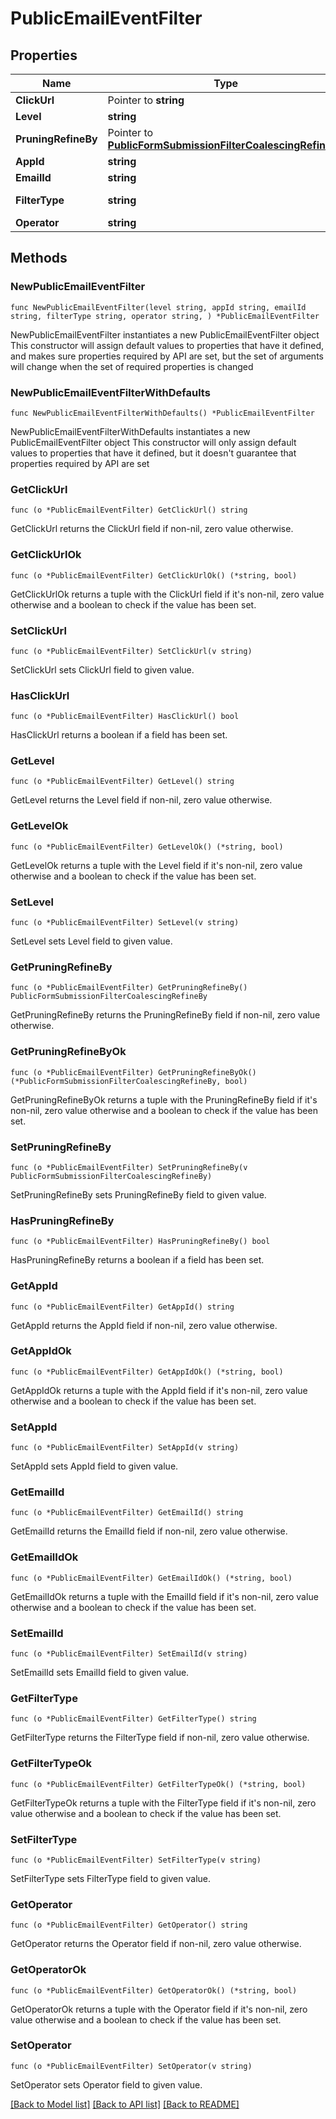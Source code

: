 # PublicEmailEventFilter

## Properties

Name | Type | Description | Notes
------------ | ------------- | ------------- | -------------
**ClickUrl** | Pointer to **string** |  | [optional] 
**Level** | **string** |  | 
**PruningRefineBy** | Pointer to [**PublicFormSubmissionFilterCoalescingRefineBy**](PublicFormSubmissionFilterCoalescingRefineBy.md) |  | [optional] 
**AppId** | **string** |  | 
**EmailId** | **string** |  | 
**FilterType** | **string** |  | [default to "EMAIL_EVENT"]
**Operator** | **string** |  | 

## Methods

### NewPublicEmailEventFilter

`func NewPublicEmailEventFilter(level string, appId string, emailId string, filterType string, operator string, ) *PublicEmailEventFilter`

NewPublicEmailEventFilter instantiates a new PublicEmailEventFilter object
This constructor will assign default values to properties that have it defined,
and makes sure properties required by API are set, but the set of arguments
will change when the set of required properties is changed

### NewPublicEmailEventFilterWithDefaults

`func NewPublicEmailEventFilterWithDefaults() *PublicEmailEventFilter`

NewPublicEmailEventFilterWithDefaults instantiates a new PublicEmailEventFilter object
This constructor will only assign default values to properties that have it defined,
but it doesn't guarantee that properties required by API are set

### GetClickUrl

`func (o *PublicEmailEventFilter) GetClickUrl() string`

GetClickUrl returns the ClickUrl field if non-nil, zero value otherwise.

### GetClickUrlOk

`func (o *PublicEmailEventFilter) GetClickUrlOk() (*string, bool)`

GetClickUrlOk returns a tuple with the ClickUrl field if it's non-nil, zero value otherwise
and a boolean to check if the value has been set.

### SetClickUrl

`func (o *PublicEmailEventFilter) SetClickUrl(v string)`

SetClickUrl sets ClickUrl field to given value.

### HasClickUrl

`func (o *PublicEmailEventFilter) HasClickUrl() bool`

HasClickUrl returns a boolean if a field has been set.

### GetLevel

`func (o *PublicEmailEventFilter) GetLevel() string`

GetLevel returns the Level field if non-nil, zero value otherwise.

### GetLevelOk

`func (o *PublicEmailEventFilter) GetLevelOk() (*string, bool)`

GetLevelOk returns a tuple with the Level field if it's non-nil, zero value otherwise
and a boolean to check if the value has been set.

### SetLevel

`func (o *PublicEmailEventFilter) SetLevel(v string)`

SetLevel sets Level field to given value.


### GetPruningRefineBy

`func (o *PublicEmailEventFilter) GetPruningRefineBy() PublicFormSubmissionFilterCoalescingRefineBy`

GetPruningRefineBy returns the PruningRefineBy field if non-nil, zero value otherwise.

### GetPruningRefineByOk

`func (o *PublicEmailEventFilter) GetPruningRefineByOk() (*PublicFormSubmissionFilterCoalescingRefineBy, bool)`

GetPruningRefineByOk returns a tuple with the PruningRefineBy field if it's non-nil, zero value otherwise
and a boolean to check if the value has been set.

### SetPruningRefineBy

`func (o *PublicEmailEventFilter) SetPruningRefineBy(v PublicFormSubmissionFilterCoalescingRefineBy)`

SetPruningRefineBy sets PruningRefineBy field to given value.

### HasPruningRefineBy

`func (o *PublicEmailEventFilter) HasPruningRefineBy() bool`

HasPruningRefineBy returns a boolean if a field has been set.

### GetAppId

`func (o *PublicEmailEventFilter) GetAppId() string`

GetAppId returns the AppId field if non-nil, zero value otherwise.

### GetAppIdOk

`func (o *PublicEmailEventFilter) GetAppIdOk() (*string, bool)`

GetAppIdOk returns a tuple with the AppId field if it's non-nil, zero value otherwise
and a boolean to check if the value has been set.

### SetAppId

`func (o *PublicEmailEventFilter) SetAppId(v string)`

SetAppId sets AppId field to given value.


### GetEmailId

`func (o *PublicEmailEventFilter) GetEmailId() string`

GetEmailId returns the EmailId field if non-nil, zero value otherwise.

### GetEmailIdOk

`func (o *PublicEmailEventFilter) GetEmailIdOk() (*string, bool)`

GetEmailIdOk returns a tuple with the EmailId field if it's non-nil, zero value otherwise
and a boolean to check if the value has been set.

### SetEmailId

`func (o *PublicEmailEventFilter) SetEmailId(v string)`

SetEmailId sets EmailId field to given value.


### GetFilterType

`func (o *PublicEmailEventFilter) GetFilterType() string`

GetFilterType returns the FilterType field if non-nil, zero value otherwise.

### GetFilterTypeOk

`func (o *PublicEmailEventFilter) GetFilterTypeOk() (*string, bool)`

GetFilterTypeOk returns a tuple with the FilterType field if it's non-nil, zero value otherwise
and a boolean to check if the value has been set.

### SetFilterType

`func (o *PublicEmailEventFilter) SetFilterType(v string)`

SetFilterType sets FilterType field to given value.


### GetOperator

`func (o *PublicEmailEventFilter) GetOperator() string`

GetOperator returns the Operator field if non-nil, zero value otherwise.

### GetOperatorOk

`func (o *PublicEmailEventFilter) GetOperatorOk() (*string, bool)`

GetOperatorOk returns a tuple with the Operator field if it's non-nil, zero value otherwise
and a boolean to check if the value has been set.

### SetOperator

`func (o *PublicEmailEventFilter) SetOperator(v string)`

SetOperator sets Operator field to given value.



[[Back to Model list]](../README.md#documentation-for-models) [[Back to API list]](../README.md#documentation-for-api-endpoints) [[Back to README]](../README.md)


